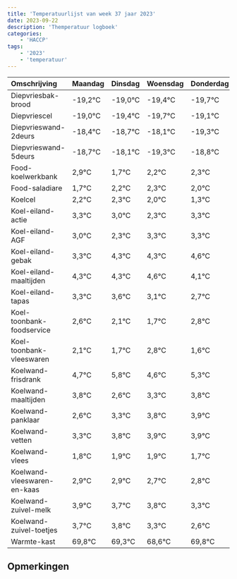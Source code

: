 ```yaml
---
title: 'Temperatuurlijst van week 37 jaar 2023'
date: 2023-09-22
description: 'Themperatuur logboek'
categories:
    - 'HACCP'
tags:
    - '2023'
    - 'temperatuur'
---
```

|Omschrijving|Maandag|Dinsdag|Woensdag|Donderdag|Vrijdag|Zaterdag|Zondag|
|:---|:---|:---|:---|:---|:---|:---|:---|
|Diepvriesbak-brood|-19,2°C|-19,0°C|-19,4°C|-19,7°C|-19,1°C|-20,3°C|-19,8°C|
|Diepvriescel|-19,0°C|-19,4°C|-19,7°C|-19,1°C|-20,3°C|-19,8°C|-19,7°C|
|Diepvrieswand-2deurs|-18,4°C|-18,7°C|-18,1°C|-19,3°C|-18,8°C|-18,7°C|-19,0°C|
|Diepvrieswand-5deurs|-18,7°C|-18,1°C|-19,3°C|-18,8°C|-18,7°C|-19,0°C|-19,7°C|
|Food-koelwerkbank|2,9°C|1,7°C|2,2°C|2,3°C|2,0°C|1,3°C|2,3°C|
|Food-saladiare|1,7°C|2,2°C|2,3°C|2,0°C|1,3°C|2,3°C|2,3°C|
|Koelcel|2,2°C|2,3°C|2,0°C|1,3°C|2,3°C|2,3°C|2,6°C|
|Koel-eiland-actie|3,3°C|3,0°C|2,3°C|3,3°C|3,3°C|3,6°C|3,1°C|
|Koel-eiland-AGF|3,0°C|2,3°C|3,3°C|3,3°C|3,6°C|3,1°C|2,7°C|
|Koel-eiland-gebak|3,3°C|4,3°C|4,3°C|4,6°C|4,1°C|3,7°C|4,8°C|
|Koel-eiland-maaltijden|4,3°C|4,3°C|4,6°C|4,1°C|3,7°C|4,8°C|3,6°C|
|Koel-eiland-tapas|3,3°C|3,6°C|3,1°C|2,7°C|3,8°C|2,6°C|3,3°C|
|Koel-toonbank-foodservice|2,6°C|2,1°C|1,7°C|2,8°C|1,6°C|2,3°C|2,8°C|
|Koel-toonbank-vleeswaren|2,1°C|1,7°C|2,8°C|1,6°C|2,3°C|2,8°C|2,9°C|
|Koelwand-frisdrank|4,7°C|5,8°C|4,6°C|5,3°C|5,8°C|5,9°C|5,9°C|
|Koelwand-maaltijden|3,8°C|2,6°C|3,3°C|3,8°C|3,9°C|3,9°C|3,7°C|
|Koelwand-panklaar|2,6°C|3,3°C|3,8°C|3,9°C|3,9°C|3,7°C|3,8°C|
|Koelwand-vetten|3,3°C|3,8°C|3,9°C|3,9°C|3,7°C|3,8°C|3,3°C|
|Koelwand-vlees|1,8°C|1,9°C|1,9°C|1,7°C|1,8°C|1,3°C|0,6°C|
|Koelwand-vleeswaren-en-kaas|2,9°C|2,9°C|2,7°C|2,8°C|2,3°C|1,6°C|2,8°C|
|Koelwand-zuivel-melk|3,9°C|3,7°C|3,8°C|3,3°C|2,6°C|3,8°C|2,7°C|
|Koelwand-zuivel-toetjes|3,7°C|3,8°C|3,3°C|2,6°C|3,8°C|2,7°C|3,5°C|
|Warmte-kast|69,8°C|69,3°C|68,6°C|69,8°C|68,7°C|69,5°C|69,1°C|

## Opmerkingen


